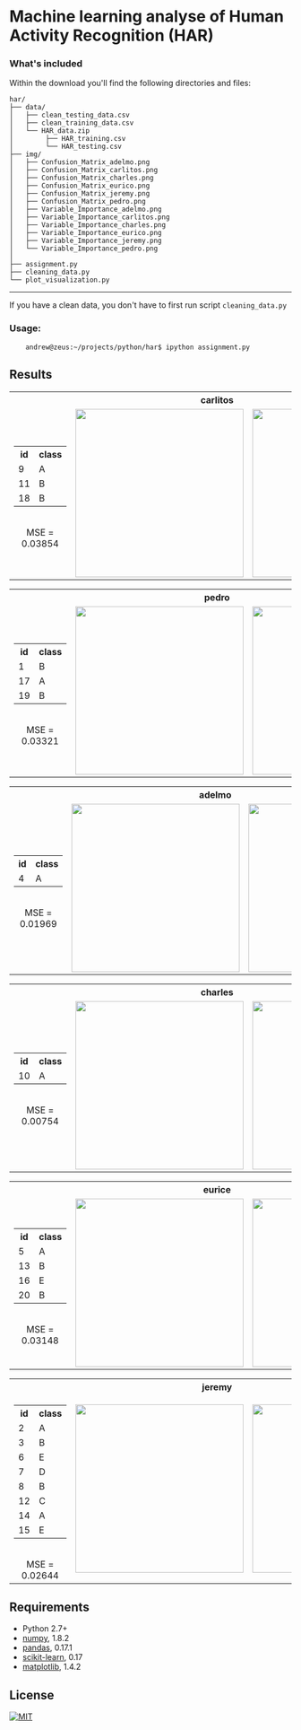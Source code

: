 # Machine learning analyse of Human Activity Recognition (HAR)

### What's included

Within the download you'll find the following directories and files:
```
har/
├── data/
│   ├── clean_testing_data.csv
│   ├── clean_training_data.csv
│   └── HAR_data.zip
│        ├── HAR_training.csv
│        └── HAR_testing.csv
├── img/
│   ├── Confusion_Matrix_adelmo.png
│   ├── Confusion_Matrix_carlitos.png
│   ├── Confusion_Matrix_charles.png
│   ├── Confusion_Matrix_eurico.png
│   ├── Confusion_Matrix_jeremy.png
│   ├── Confusion_Matrix_pedro.png
│   ├── Variable_Importance_adelmo.png
│   ├── Variable_Importance_carlitos.png
│   ├── Variable_Importance_charles.png
│   ├── Variable_Importance_eurico.png
│   ├── Variable_Importance_jeremy.png
│   └── Variable_Importance_pedro.png
│
├── assignment.py
├── cleaning_data.py
└── plot_visualization.py
```
***

If you have a clean data, you don't have to first run script `cleaning_data.py`
### Usage:
```
    andrew@zeus:~/projects/python/har$ ipython assignment.py
```

## Results

<div style="margin: 0px auto;">
	<table>
		<tr>
			<th align="center" colspan="3">carlitos</th>
		</tr>
		<tr valign="middle">
			<td align="center">
				<table width="100%">
					<tr>
						<th>id</th>
						<th>class</th>
					</tr>
					<tr>
						<td>9</td>
						<td>A</td>
					</tr>
					<tr>
						<td>11</td>
						<td>B</td>
					</tr>
					<tr>
						<td>18</td>
						<td>B</td>
					</tr>
				</table>
				<br>
				MSE = 0.03854
			</td>
			<td align="center"><img src="https://raw.github.com/ondrej-tucek/Machine-Learning-HAR/master/img/Variable_Importance_carlitos.png" height="300">
			</td>
			<td align="center"><img src="https://raw.github.com/ondrej-tucek/Machine-Learning-HAR/master/img/Confusion_Matrix_carlitos.png" height="300">
			</td>
		</tr>
	</table>
	<table>
		<tr>
			<th align="center" colspan="3">pedro</th>
		</tr>
		<tr valign="middle">
			<td align="center">
				<table width="100%">
					<tr>
						<th>id</th>
						<th>class</th>
					</tr>
					<tr>
						<td>1</td>
						<td>B</td>
					</tr>
					<tr>
						<td>17</td>
						<td>A</td>
					</tr>
					<tr>
						<td>19</td>
						<td>B</td>
					</tr>
				</table>
				<br>
				MSE = 0.03321
			</td>
			<td align="center"><img src="https://raw.github.com/ondrej-tucek/Machine-Learning-HAR/master/img/Variable_Importance_pedro.png" height="300">
			</td>
			<td align="center"><img src="https://raw.github.com/ondrej-tucek/Machine-Learning-HAR/master/img/Confusion_Matrix_pedro.png" height="300">
			</td>
		</tr>
	</table>
	<table>
		<tr>
			<th align="center" colspan="3">adelmo</th>
		</tr>
		<tr valign="middle">
			<td align="center">
				<table width="100%">
					<tr>
						<th>id</th>
						<th>class</th>
					</tr>
					<tr>
						<td>4</td>
						<td>A</td>
					</tr>
				</table>
				<br>
				MSE = 0.01969
			</td>
			<td align="center"><img src="https://raw.github.com/ondrej-tucek/Machine-Learning-HAR/master/img/Variable_Importance_adelmo.png" height="300">
			</td>
			<td align="center"><img src="https://raw.github.com/ondrej-tucek/Machine-Learning-HAR/master/img/Confusion_Matrix_adelmo.png" height="300">
			</td>
		</tr>
	</table>
	<table>
		<tr>
			<th align="center" colspan="3">charles</th>
		</tr>
		<tr valign="middle">
			<td align="center">
				<table width="100%">
					<tr>
						<th>id</th>
						<th>class</th>
					</tr>
					<tr>
						<td>10</td>
						<td>A</td>
					</tr>
				</table>
				<br>
				MSE = 0.00754
			</td>
			<td align="center"><img src="https://raw.github.com/ondrej-tucek/Machine-Learning-HAR/master/img/Variable_Importance_charles.png" height="300">
			</td>
			<td align="center"><img src="https://raw.github.com/ondrej-tucek/Machine-Learning-HAR/master/img/Confusion_Matrix_charles.png" height="300">
			</td>
		</tr>
	</table>
	<table>
		<tr>
			<th align="center" colspan="3">eurice</th>
		</tr>
		<tr valign="middle">
			<td align="center">
				<table width="100%">
					<tr>
						<th>id</th>
						<th>class</th>
					</tr>
					<tr>
						<td>5</td>
						<td>A</td>
					</tr>
					<tr>
						<td>13</td>
						<td>B</td>
					</tr>
					<tr>
						<td>16</td>
						<td>E</td>
					</tr>
					<tr>
						<td>20</td>
						<td>B</td>
					</tr>
				</table>
				<br>
				MSE = 0.03148
			</td>
			<td align="center"><img src="https://raw.github.com/ondrej-tucek/Machine-Learning-HAR/master/img/Variable_Importance_eurico.png" height="300">
			</td>
			<td align="center"><img src="https://raw.github.com/ondrej-tucek/Machine-Learning-HAR/master/img/Confusion_Matrix_eurice.png" height="300">
			</td>
		</tr>
	</table>
	<table>
		<tr>
			<th align="center" colspan="3">jeremy</th>
		</tr>
		<tr valign="middle">
			<td align="center">
				<table width="100%">
					<tr>
						<th>id</th>
						<th>class</th>
					</tr>
					<tr>
						<td>2</td>
						<td>A</td>
					</tr>
					<tr>
						<td>3</td>
						<td>B</td>
					</tr>
					<tr>
						<td>6</td>
						<td>E</td>
					</tr>
					<tr>
						<td>7</td>
						<td>D</td>
					</tr>
					<tr>
						<td>8</td>
						<td>B</td>
					</tr>
					<tr>
						<td>12</td>
						<td>C</td>
					</tr>
					<tr>
						<td>14</td>
						<td>A</td>
					</tr>
					<tr>
						<td>15</td>
						<td>E</td>
					</tr>
				</table>
				<br>
				MSE = 0.02644
			</td>
			<td align="center"><img src="https://raw.github.com/ondrej-tucek/Machine-Learning-HAR/master/img/Variable_Importance_jeremy.png" height="300">
			</td>
			<td align="center"><img src="https://raw.github.com/ondrej-tucek/Machine-Learning-HAR/master/img/Confusion_Matrix_jeremy.png" height="300">
			</td>
		</tr>
	</table>
</div>


## Requirements

- Python 2.7+
- [numpy](http://www.numpy.org/), 1.8.2
- [pandas](http://pandas.pydata.org/), 0.17.1
- [scikit-learn](http://scikit-learn.org/stable/), 0.17
- [matplotlib](http://matplotlib.org/), 1.4.2


## License
[![MIT](https://img.shields.io/packagist/l/doctrine/orm.svg)](https://github.com/ondrej-tucek/Machine-Learning-HAR/blob/master/LICENSE)



